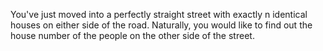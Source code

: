 You've just moved into a perfectly straight street with exactly n identical houses on either side of the road. Naturally, you would like to find out the house number of the people on the other side of the street.